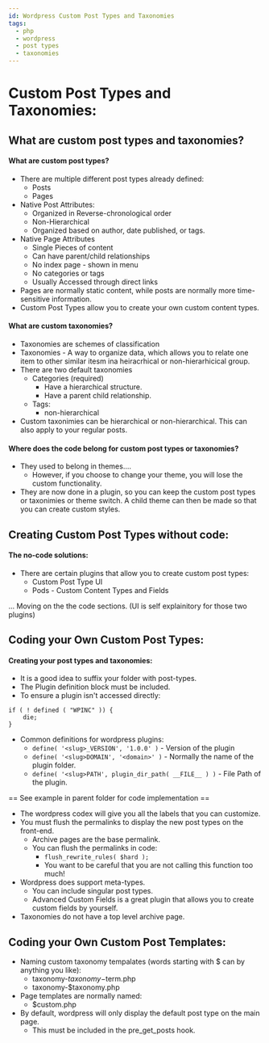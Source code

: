 ```yaml
---
id: Wordpress Custom Post Types and Taxonomies
tags:
  - php
  - wordpress
  - post types
  - taxonomies
---
```


# Custom Post Types and Taxonomies:

## What are custom post types and taxonomies?

#### What are custom post types?
- There are multiple different post types already defined:
  - Posts
  - Pages
- Native Post Attributes:
  - Organized in Reverse-chronological order
  - Non-Hierarchical
  - Organized based on author, date published, or tags.
- Native Page Attributes
  - Single Pieces of content
  - Can have parent/child relationships
  - No index page - shown in menu
  - No categories or tags
  - Usually Accessed through direct links
- Pages are normally static content, while posts are normally more time-sensitive information. 
- Custom Post Types allow you to create your own custom content types.

#### What are custom taxonomies?
- Taxonomies are schemes of classification
- Taxonomies - A way to organize data, which allows you to relate one item to other similar itesm ina  heiracrhical or non-hierarhicical group. 
- There are two default taxonomies
  - Categories (required)
    - Have a hierarchical structure.
    - Have a parent child relationship.
  - Tags:
    - non-hierarchical
- Custom taxonimies can be hierarchical or non-hierarchical. This can also apply to your regular posts.

#### Where does the code belong for custom post types or taxonomies?
- They used to belong in themes....
  - However, if you choose to change your theme, you will lose the custom functionality. 
- They are now done in a plugin, so you can keep the custom post types or taxonimies or theme switch. A child theme can then be made so that you can create custom styles. 

## Creating Custom Post Types without code:

#### The no-code solutions:
- There are certain plugins that allow you to create custom post types:
  - Custom Post Type UI
  - Pods - Custom Content Types and Fields

... Moving on the the code sections. (UI is self explainitory for those two plugins)

## Coding your Own Custom Post Types:

#### Creating your post types and taxonomies:
- It is a good idea to suffix your folder with post-types.
- The Plugin definition block must be included.
- To ensure a plugin isn't accessed directly:
```
if ( ! defined ( "WPINC" )) {
    die;
}
```
- Common definitions for wordpress plugins:
  - `define( '<slug>_VERSION', '1.0.0' )` - Version of the plugin
  - `define( '<slug>DOMAIN', '<domain>' )` - Normally the name of the plugin folder.
  - `define( '<slug>PATH', plugin_dir_path( __FILE__ ) )` - File Path of the plugin.
  
== See example in parent folder for code implementation ==

- The wordpress codex will give you all the labels that you can customize.
- You must flush the permalinks to display the new post types on the front-end.
  - Archive pages are the base permalink. 
  - You can flush the permalinks in code:
    - `flush_rewrite_rules( $hard );`
    - You want to be careful that you are not calling this function too much!
- Wordpress does support meta-types. 
  - You can include singular post types.
  - Advanced Custom Fields is a great plugin that allows you to create custom fields by yourself. 
- Taxonomies do not have a top level archive page.

## Coding your Own Custom Post Templates:
- Naming custom taxonomy tempalates (words starting with $ can by anything you like):
  - taxonomy-$taxonomy-$term.php
  - taxonomy-$taxonomy.php
- Page templates are normally named:
  - $custom.php
- By default, wordpress will only display the default post type on the main page. 
  - This must be included in the pre_get_posts hook. 
